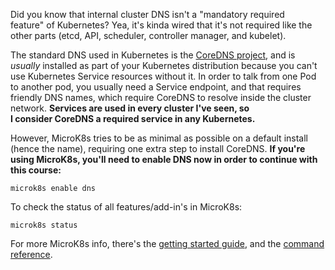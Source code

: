 
Did you know that internal cluster DNS isn't a "mandatory required feature" of Kubernetes? Yea, it's kinda wired that it's not required like the other parts (etcd, API, scheduler, controller manager, and kubelet).

The standard DNS used in Kubernetes is the [CoreDNS project](https://coredns.io), and is _usually_ installed as part of your Kubernetes distribution because you can't use Kubernetes Service resources without it. In order to talk from one Pod to another pod, you usually need a Service endpoint, and that requires friendly DNS names, which require CoreDNS to resolve inside the cluster network. **Services are used in every cluster I've seen, so I consider CoreDNS a required service in any Kubernetes.**

However, MicroK8s tries to be as minimal as possible on a default install (hence the name), requiring one extra step to install CoreDNS. **If you're using MicroK8s, you'll need to enable DNS now in order to continue with this course:**

`microk8s enable dns`

To check the status of all features/add-in's in MicroK8s:

`microk8s status`

For more MicroK8s info, there's the [getting started guide](https://microk8s.io/docs/getting-started), and the [command reference](https://microk8s.io/docs/command-reference).